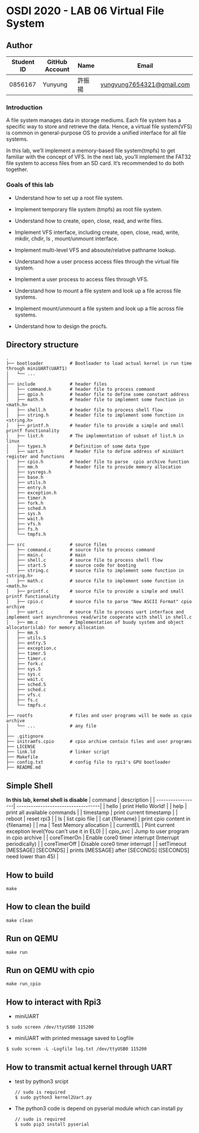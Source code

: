 # OSDI 2020 - LAB 06 Virtual File System

## Author

| Student ID | GitHub Account | Name | Email                      |
| -----------| -------------- | ---- | -------------------------- |
| 0856167    | Yunyung        | 許振揚| yungyung7654321@gmail.com  |

### Introduction
A file system manages data in storage mediums. Each file system has a specific way to store and retrieve the data. Hence, a virtual file system(VFS) is common in general-purpose OS to provide a unified interface for all file systems.

In this lab, we’ll implement a memory-based file system(tmpfs) to get familiar with the concept of VFS. In the next lab, you’ll implement the FAT32 file system to access files from an SD card. It’s recommended to do both together.

### Goals of this lab
- Understand how to set up a root file system.

- Implement temporary file system (tmpfs) as root file system.

- Understand how to create, open, close, read, and write files.

- Implement VFS interface, including create, open, close, read, write, mkdir, chdir, ls <directory>, mount/unmount interface.

- Implement multi-level VFS and absoute/relative pathname lookup.

- Understand how a user process access files through the virtual file system.

- Implement a user process to access files through VFS.

- Understand how to mount a file system and look up a file across file systems.

- Implement mount/unmount a file system and look up a file across file systems.

- Understand how to design the procfs.

## Directory structure
```
.
├── bootloader          # Bootloader to load actual kernel in run time through miniUART(UART1)
│   └── ...             
│
├── include             # header files
│   ├── command.h       # header file to process command
│   ├── gpio.h          # header file to define some constant address
│   ├── math.h          # header file to implement some function in <math.h>
│   ├── shell.h         # header file to process shell flow
│   ├── string.h        # header file to implement some function in <string.h>
│   ├── printf.h        # header file to provide a simple and small printf functionality
│   ├── list.h          # The implementation of subset of list.h in linux
│   ├── types.h         # Definition of some data type
│   ├── uart.h          # header file to define address of miniUart register and functions 
│   ├── cpio.h          # header file to parse  cpio archive function       
│   ├── mm.h            # header file to provide memory allocation
│   ├── sysregs.h   
│   ├── base.h    
│   ├── utils.h
│   ├── entry.h
│   ├── exception.h
│   ├── timer.h
│   ├── fork.h
│   ├── sched.h
│   ├── sys.h
│   ├── wait.h
│   ├── vfs.h
│   ├── fs.h
│   └── tmpfs.h
│
├── src                 # source files
│   ├── command.c       # source file to process command
│   ├── main.c          # main
│   ├── shell.c         # source file to process shell flow
│   ├── start.S         # source code for booting
│   ├── string.c        # source file to implement some function in <string.h>
│   ├── math.c          # source file to implement some function in <math.h>
│   ├── printf.c        # source file to provide a simple and small printf functionality
│   ├── cpio.c          # source file to parse "New ASCII Format" cpio archive
│   ├── uart.c          # source file to process uart interface and implement uart asynchronous read/write cooperate with shell in shell.c
│   ├── mm.c            # Implementation of buudy system and object allocator(slab) for memory allocation
│   ├── mm.S   
│   ├── utils.S        
│   ├── entry.S 
│   ├── exception.c  
│   ├── timer.S 
│   ├── timer.c 
│   ├── fork.c 
│   ├── sys.S 
│   ├── sys.c
│   ├── wait.c 
│   ├── sched.S
│   ├── sched.c
│   ├── vfs.c 
│   ├── fs.c
│   └── tmpfs.c
│ 
├── rootfs              # files and user programs will be made as cpio archive
│   └── ...             # any file 
│
├── .gitignore
├── initramfs.cpio      # cpio archive contain files and user programs
├── LICENSE
├── link.ld             # linker script
├── Makefile 
├── config.txt          # config file to rpi3's GPU bootloader 
├── README.md
```


## Simple Shell
**In this lab, kernel shell is disable**
| command           | description                        | 
| ------------------| -----------------------------------| 
| hello             | print Hello World!                 |
| help              | print all available commands       |
| timestamp         | print current timestamp            |
| reboot            | reset rpi3                         |
| ls                | list cpio file                     |
| cat {filename}    | print cpio content in {filename}   |
| ma                | Test Memory allocation             |
| currentEL         | Piint current exception level(You can't use it in EL0) | 
| cpio_svc          | Jump to user program in cpio archive |
| coreTimerOn       | Enable core0 timer interrupt (Interrupt periodically) |
| coreTimerOff      | Disable core0 timer interrupt |
| setTimeout [MESSAGE] [SECONDS] | prints [MESSAGE] after [SECONDS] ([SECONDS] need lower than 45) |

## How to build
```
make
```

## How to clean the build
```
make clean
```

## Run on QEMU
```
make run
```

## Run on QEMU with cpio
```
make run_cpio
```

## How to interact with Rpi3
- miniUART
```
$ sudo screen /dev/ttyUSB0 115200
```
- miniUART with printed message saved to Logfile
```
$ sudo screen -L -Logfile log.txt /dev/ttyUSB0 115200
```

## How to transmit actual kernel through UART
- test by python3 srcipt
    ```
    // sudo is required
    $ sudo python3 kernel2Uart.py
    ```
- The python3 code is depend on pyserial module which can install py 
    ```
    // sudo is required
    $ sudo pip3 install pyserial
    ```
     
